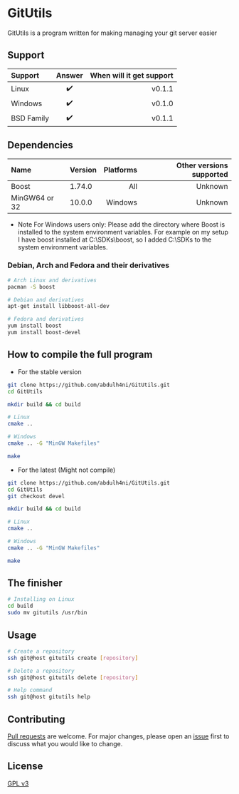 # GitUtils

GitUtils is a program written for making managing your git server easier

## Support

| Support   | Answer    | When will it get support |
| :---      | :----:    |           ---:           |
| Linux     | ✔️        | v0.1.1                   |
| Windows   | ✔️        | v0.1.0                   |
| BSD Family| ✔️        | v0.1.1                   |


## Dependencies

| Name          | Version   | Platforms  | Other versions supported |
| :---          | :----     | ----:      |                  ---:    |
| Boost         | 1.74.0    | All        | Unknown                  |
| MinGW64 or 32 | 10.0.0    | Windows    | Unknown                  |


* Note For Windows users only:
    Please add the directory where Boost is installed to the system environment variables.
    For example on my setup I have boost installed at C:\SDKs\boost, so I added C:\SDKs to
    the system environment variables.


### Debian, Arch and Fedora and their derivatives
```bash
# Arch Linux and derivatives
pacman -S boost

# Debian and derivatives
apt-get install libboost-all-dev

# Fedora and derivatives
yum install boost
yum install boost-devel
```

## How to compile the full program

* For the stable version

```bash
git clone https://github.com/abdulh4ni/GitUtils.git
cd GitUtils

mkdir build && cd build

# Linux
cmake ..

# Windows
cmake .. -G "MinGW Makefiles"

make
```

* For the latest (Might not compile)

```bash
git clone https://github.com/abdulh4ni/GitUtils.git
cd GitUtils
git checkout devel

mkdir build && cd build

# Linux
cmake ..

# Windows
cmake .. -G "MinGW Makefiles"

make
```

## The finisher

```bash
# Installing on Linux
cd build
sudo mv gitutils /usr/bin
```

## Usage

```bash
# Create a repository
ssh git@host gitutils create [repository]

# Delete a repository
ssh git@host gitutils delete [repository]

# Help command
ssh git@host gitutils help
```

## Contributing
[Pull requests](https://github.com/abdulh4ni/GitUtils/pulls) are welcome. For major changes, please open an [issue](https://github.com/abdulh4ni/GitUtils/issues) first to discuss what you would like to change.

## License
[GPL v3](https://www.gnu.org/licenses/gpl-3.0.en.html)